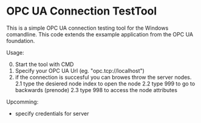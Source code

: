 # OPC UA Connection TestTool
This is a simple OPC UA connection testing tool for the Windows comandline.
This code extends the exsample application from the OPC UA foundation.

Usage:

0. Start the tool with CMD
1. Specify your OPC UA Url (eg. "opc.tcp://localhost")
2. if the connection is succesful you can browes throw the server nodes.
    2.1 type the desiered node index to open the node
    2.2 type 999 to go to backwards (prenode)
    2.3 type 998 to access the node attributes

Upcomming:

- specify credentials for server
